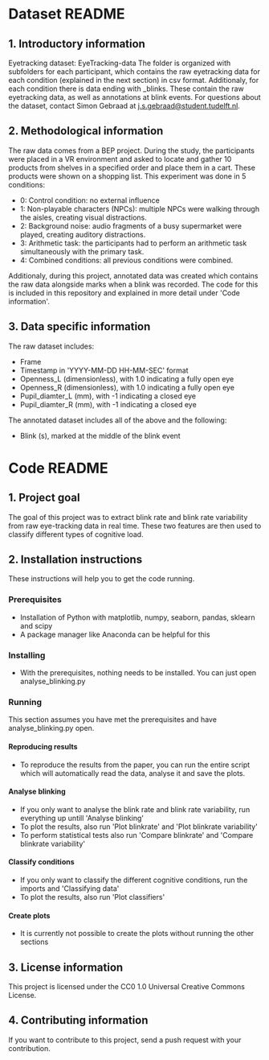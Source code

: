 # Dataset README
## 1. Introductory information
Eyetracking dataset: EyeTracking-data
The folder is organized with subfolders for each participant, which contains the raw eyetracking data for each condition (explained in the next section) in csv format. Additionaly, for each condition there is data ending with _blinks. These contain the raw eyetracking data, as well as annotations at blink events.
For questions about the dataset, contact Simon Gebraad at j.s.gebraad@student.tudelft.nl.

## 2. Methodological information
The raw data comes from a BEP project. During the study, the participants were placed in a VR environment and asked to locate and gather 10 products from shelves in a specified order and place them in a cart. These products were shown on a shopping list. This experiment was done in 5 conditions:

- 0: Control condition: no external influence
- 1: Non-playable characters (NPCs): multiple NPCs were walking through the aisles, creating visual distractions.
- 2: Background noise: audio fragments of a busy supermarket were played, creating auditory distractions.
- 3: Arithmetic task: the participants had to perform an arithmetic task simultaneously with the primary task. 
- 4: Combined conditions: all previous conditions were combined.

Additionaly, during this project, annotated data was created which contains the raw data alongside marks when a blink was recorded. The code for this is included in this repository and explained in more detail under 'Code information'.

## 3. Data specific information
The raw dataset includes:

- Frame
- Timestamp in 'YYYY-MM-DD HH-MM-SEC' format
- Openness_L (dimensionless), with 1.0 indicating a fully open eye
- Openness_R (dimensionless), with 1.0 indicating a fully open eye
- Pupil_diamter_L (mm), with -1 indicating a closed eye
- Pupil_diamter_R (mm), with -1 indicating a closed eye

The annotated dataset includes all of the above and the following:
- Blink (s), marked at the middle of the blink event

# Code README
## 1. Project goal
The goal of this project was to extract blink rate and blink rate variability from raw eye-tracking data in real time. These two features are then used to classify different types of cognitive load.

## 2. Installation instructions
These instructions will help you to get the code running.

### Prerequisites
- Installation of Python with matplotlib, numpy, seaborn, pandas, sklearn and scipy
- A package manager like Anaconda can be helpful for this

### Installing
- With the prerequisites, nothing needs to be installed. You can just open analyse_blinking.py

### Running
This section assumes you have met the prerequisites and have analyse_blinking.py open.
#### Reproducing results
- To reproduce the results from the paper, you can run the entire script which will automatically read the data, analyse it and save the plots.

#### Analyse blinking
- If you only want to analyse the blink rate and blink rate variability, run everything up untill 'Analyse blinking'
- To plot the results, also run 'Plot blinkrate' and 'Plot blinkrate variability'
- To perform statistical tests also run 'Compare blinkrate' and 'Compare blinkrate variability'

#### Classify conditions
- If you only want to classify the different cognitive conditions, run the imports and 'Classifying data'
- To plot the results, also run 'Plot classifiers'

#### Create plots
- It is currently not possible to create the plots without running the other sections


## 3. License information
This project is licensed under the CC0 1.0 Universal Creative Commons License.

## 4. Contributing information
If you want to contribute to this project, send a push request with your contribution.
